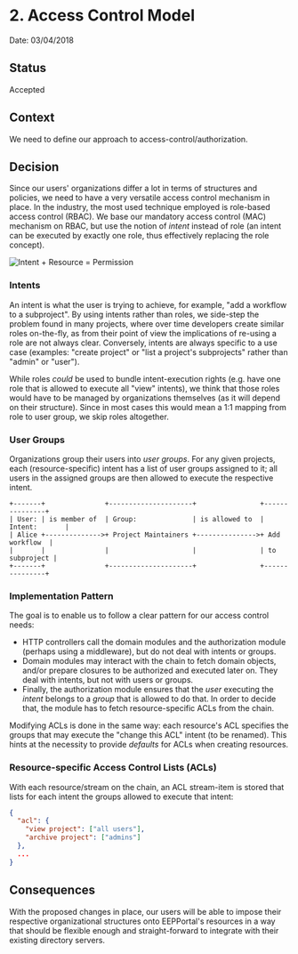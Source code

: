 # 2. Access Control Model

Date: 03/04/2018

## Status

Accepted

## Context

We need to define our approach to access-control/authorization.

## Decision

Since our users' organizations differ a lot in terms of structures and policies, we
need to have a very versatile access control mechanism in place. In the industry, the
most used technique employed is role-based access control (RBAC). We base our
mandatory access control (MAC) mechanism on RBAC, but use the notion of _intent_
instead of role (an intent can be executed by exactly one role, thus effectively
replacing the role concept).

![Intent + Resource = Permission](./0002-access-control-model.png)

### Intents

An intent is what the user is trying to achieve, for example, "add a workflow to a
subproject". By using intents rather than roles, we side-step the problem found in
many projects, where over time developers create similar roles on-the-fly, as from
their point of view the implications of re-using a role are not always clear.
Conversely, intents are always specific to a use case (examples: "create project" or
"list a project's subprojects" rather than "admin" or "user").

While roles _could_ be used to bundle intent-execution rights (e.g. have one role
that is allowed to execute all "view" intents), we think that those roles would have
to be managed by organizations themselves (as it will depend on their structure).
Since in most cases this would mean a 1:1 mapping from role to user group, we skip
roles altogether.

### User Groups

Organizations group their users into _user groups_. For any given projects, each
(resource-specific) intent has a list of user groups assigned to it; all users in the
assigned groups are then allowed to execute the respective intent.

```plain
+-------+               +---------------------+                +---------------+
| User: | is member of  | Group:              | is allowed to  | Intent:       |
| Alice +-------------->+ Project Maintainers +--------------->+ Add workflow  |
|       |               |                     |                | to subproject |
+-------+               +---------------------+                +---------------+
```

### Implementation Pattern

The goal is to enable us to follow a clear pattern for our access control needs:

- HTTP controllers call the domain modules and the authorization module (perhaps using a
  middleware), but do not deal with intents or groups.
- Domain modules may interact with the chain to fetch domain objects, and/or prepare
  closures to be authorized and executed later on. They deal with intents, but not with
  users or groups.
- Finally, the authorization module ensures that the _user_ executing the _intent_
  belongs to a _group_ that is allowed to do that. In order to decide that, the module
  has to fetch resource-specific ACLs from the chain.

Modifying ACLs is done in the same way: each resource's ACL specifies the groups that
may execute the "change this ACL" intent (to be renamed). This hints at the necessity
to provide _defaults_ for ACLs when creating resources.

### Resource-specific Access Control Lists (ACLs)

With each resource/stream on the chain, an ACL stream-item is stored that lists for
each intent the groups allowed to execute that intent:

```json
{
  "acl": {
    "view project": ["all users"],
    "archive project": ["admins"]
  },
  ...
}
```

## Consequences

With the proposed changes in place, our users will be able to impose their respective
organizational structures onto EEPPortal's resources in a way that should be flexible
enough and straight-forward to integrate with their existing directory servers.
